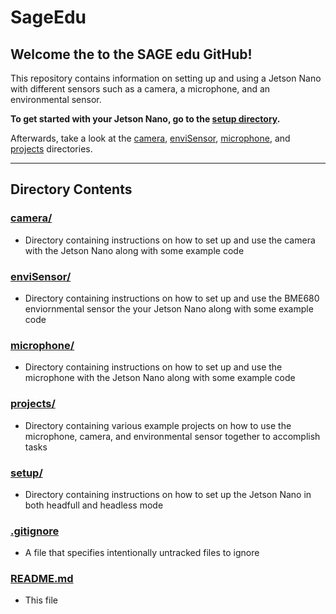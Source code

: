 # SageEdu

## Welcome the to the SAGE edu GitHub!
This repository contains information on setting up and using a Jetson Nano with different sensors such as a camera, a microphone, and an environmental sensor. 

**To get started with your Jetson Nano, go to the <a href='https://github.com/ddiLab/SageEdu/tree/main/setup'>setup directory</a>.**

Afterwards, take a look at the [camera](https://github.com/ddiLab/SageEdu/tree/main/camera), [enviSensor](https://github.com/ddiLab/SageEdu/tree/main/enviSensor), [microphone](https://github.com/ddiLab/SageEdu/tree/main/microphone), and [projects](https://github.com/ddiLab/SageEdu/tree/main/projects) directories.

---

## Directory Contents

### [camera/](https://github.com/ddiLab/SageEdu/tree/main/camera)
* Directory containing instructions on how to set up and use the camera with the Jetson Nano along with some example code

### [enviSensor/](https://github.com/ddiLab/SageEdu/tree/main/enviSensor)
* Directory containing instructions on how to set up and use the BME680 enviornmental sensor the your Jetson Nano along with some example code

### [microphone/](https://github.com/ddiLab/SageEdu/tree/main/microphone)
* Directory containing instructions on how to set up and use the microphone with the Jetson Nano along with some example code

### [projects/](https://github.com/ddiLab/SageEdu/tree/main/projects)
* Directory containing various example projects on how to use the microphone, camera, and environmental sensor together to accomplish tasks

### [setup/](https://github.com/ddiLab/SageEdu/tree/main/setup)
* Directory containing instructions on how to set up the Jetson Nano in both headfull and headless mode

### [.gitignore](https://github.com/ddiLab/SageEdu/blob/main/.gitignore)
* A file that specifies intentionally untracked files to ignore

### [README.md](https://github.com/ddiLab/SageEdu/blob/main/README.md)
* This file

